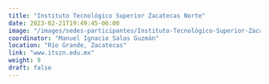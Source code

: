 ```yaml
---
title: "Instituto Tecnológico Superior Zacatecas Norte"
date: 2023-02-21T19:49:45-06:00
image: "/images/sedes-participantes/Instituto-Tecnológico-Superior-Zacatecas-Norte.png"
coordinator: "Manuel Ignacio Salas Guzmán" 
location: "Río Grande, Zacatecas"
link: "www.itszn.edu.mx"
weight: 9
draft: false
---
```


